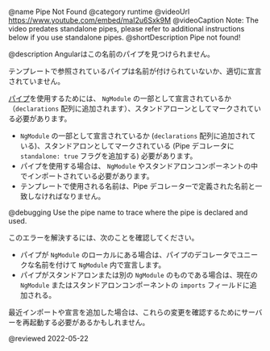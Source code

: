 @name Pipe Not Found
@category runtime
@videoUrl https://www.youtube.com/embed/maI2u6Sxk9M
@videoCaption Note: The video predates standalone pipes, please refer to additional instructions below if you use standalone pipes.
@shortDescription Pipe not found!

@description
Angularはこの名前のパイプを見つけられません。

テンプレートで参照されているパイプは名前が付けられていないか、適切に宣言されていません。

[パイプ](guide/pipes)を使用するためには、 `NgModule` の一部として宣言されているか（`declarations` 配列に追加されます）、スタンドアローンとしてマークされている必要があります。
  - `NgModule` の一部として宣言されているか (`declarations` 配列に追加されている)、スタンドアロンとしてマークされている (Pipe デコレータに `standalone: true` フラグを追加する) 必要があります。
  - パイプを使用する場合は、 `NgModule` やスタンドアロンコンポーネントの中でインポートされている必要があります。
  - テンプレートで使用される名前は、Pipe デコレーターで定義された名前と一致しなければなりません。

@debugging
Use the pipe name to trace where the pipe is declared and used.

このエラーを解決するには、次のことを確認してください。

  - パイプが `NgModule` のローカルにある場合は、パイプのデコレータでユニークな名前を付けて `NgModule` 内で宣言します。
  - パイプがスタンドアロンまたは別の `NgModule` のものである場合は、現在の `NgModule` またはスタンドアロンコンポーネントの `imports` フィールドに追加される。

最近インポートや宣言を追加した場合は、これらの変更を確認するためにサーバーを再起動する必要があるかもしれません。

<!-- links -->

<!-- external links -->

<!-- end links -->

@reviewed 2022-05-22
